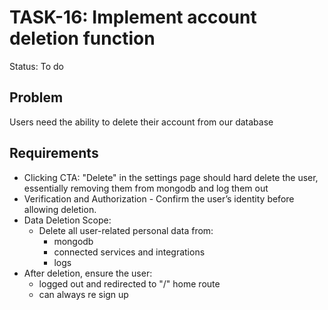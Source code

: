 # TASK-16: Implement account deletion function
Status: To do

## Problem
Users need the ability to delete their account from our database

## Requirements
- Clicking CTA: "Delete" in the settings page should hard delete the user, essentially removing them from mongodb and log them out
- Verification and Authorization - Confirm the user’s identity before allowing deletion.
- Data Deletion Scope:
    - Delete all user-related personal data from:
        - mongodb
        - connected services and integrations
        - logs
- After deletion, ensure the user:
    - logged out and redirected to "/" home route
    - can always re sign up
